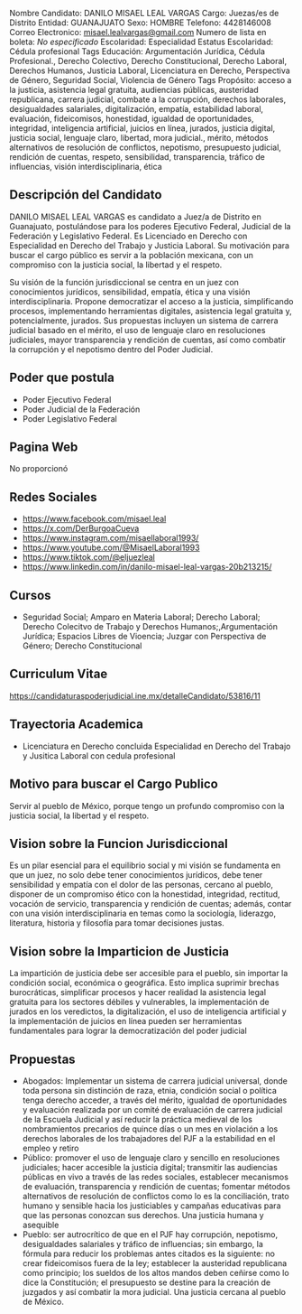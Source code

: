 Nombre Candidato: DANILO MISAEL LEAL VARGAS
Cargo: Juezas/es de Distrito
Entidad: GUANAJUATO
Sexo: HOMBRE
Telefono: 4428146008
Correo Electronico: misael.lealvargas@gmail.com
Numero de lista en boleta: *No especificado*
Escolaridad: Especialidad
Estatus Escolaridad: Cédula profesional
Tags Educación: Argumentación Jurídica, Cédula Profesional., Derecho Colectivo, Derecho Constitucional, Derecho Laboral, Derechos Humanos, Justicia Laboral, Licenciatura en Derecho, Perspectiva de Género, Seguridad Social, Violencia de Género
Tags Propósito: acceso a la justicia, asistencia legal gratuita, audiencias públicas, austeridad republicana, carrera judicial, combate a la corrupción, derechos laborales, desigualdades salariales, digitalización, empatía, estabilidad laboral, evaluación, fideicomisos, honestidad, igualdad de oportunidades, integridad, inteligencia artificial, juicios en línea, jurados, justicia digital, justicia social, lenguaje claro, libertad, mora judicial., mérito, métodos alternativos de resolución de conflictos, nepotismo, presupuesto judicial, rendición de cuentas, respeto, sensibilidad, transparencia, tráfico de influencias, visión interdisciplinaria, ética


## Descripción del Candidato 

DANILO MISAEL LEAL VARGAS es candidato a Juez/a de Distrito en Guanajuato, postulándose para los poderes Ejecutivo Federal, Judicial de la Federación y Legislativo Federal. Es Licenciado en Derecho con Especialidad en Derecho del Trabajo y Justicia Laboral. Su motivación para buscar el cargo público es servir a la población mexicana, con un compromiso con la justicia social, la libertad y el respeto.

Su visión de la función jurisdiccional se centra en un juez con conocimientos jurídicos, sensibilidad, empatía, ética y una visión interdisciplinaria. Propone democratizar el acceso a la justicia, simplificando procesos, implementando herramientas digitales, asistencia legal gratuita y, potencialmente, jurados. Sus propuestas incluyen un sistema de carrera judicial basado en el mérito, el uso de lenguaje claro en resoluciones judiciales, mayor transparencia y rendición de cuentas, así como combatir la corrupción y el nepotismo dentro del Poder Judicial.


## Poder que postula

- Poder Ejecutivo Federal
- Poder Judicial de la Federación
- Poder Legislativo Federal


## Pagina Web

No proporcionó


## Redes Sociales

- https://www.facebook.com/misael.leal
- https://x.com/DerBurgoaCueva
- https://www.instagram.com/misaellaboral1993/
- https://www.youtube.com/@MisaelLaboral1993
- https://www.tiktok.com/@eljuezleal
- https://www.linkedin.com/in/danilo-misael-leal-vargas-20b213215/


## Cursos

- Seguridad Social; Amparo en Materia Laboral; Derecho Laboral; Derecho Colecitvo de Trabajo y Derechos Humanos;,Argumentación Jurídica; Espacios Libres de Vioencia; Juzgar con Perspectiva de Género; Derecho Constitucional


## Curriculum Vitae

https://candidaturaspoderjudicial.ine.mx/detalleCandidato/53816/11


## Trayectoria Academica

- Licenciatura en Derecho concluida Especialidad en Derecho del Trabajo y Jusitica Laboral con cedula profesional


## Motivo para buscar el Cargo Publico

Servir al pueblo de México, porque tengo un profundo compromiso con la justicia social, la libertad y el respeto.


## Vision sobre la Funcion Jurisdiccional

Es un pilar esencial para el equilibrio social y mi visión se fundamenta en que un juez, no solo debe tener conocimientos jurídicos, debe tener sensibilidad y empatía con el dolor de las personas, cercano al pueblo, disponer de un compromiso ético con la honestidad, integridad, rectitud, vocación de servicio, transparencia y rendición de cuentas; además, contar con una visión interdisciplinaria en temas como la sociología, liderazgo, literatura, historia y filosofía para tomar decisiones justas.


## Vision sobre la Imparticion de Justicia

La impartición de justicia debe ser accesible para el pueblo, sin importar la condición social, económica o geográfica. Esto implica suprimir brechas burocráticas, simplificar procesos y hacer realidad la asistencia legal gratuita para los sectores débiles y vulnerables, la implementación de jurados en los veredictos, la digitalización, el uso de inteligencia artificial y la implementación de juicios en línea pueden ser herramientas fundamentales para lograr la democratización del poder judicial


## Propuestas

- Abogados: Implementar un sistema de carrera judicial universal, donde toda persona sin distinción de raza, etnia, condición social o política tenga derecho acceder, a través del mérito, igualdad de oportunidades y evaluación realizada por un comité de evaluación de carrera judicial de la Escuela Judicial y así reducir la práctica medieval de los nombramientos precarios de quince días o un mes en violación a los derechos laborales de los trabajadores del PJF a la estabilidad en el empleo y retiro
- Público: promover el uso de lenguaje claro y sencillo en resoluciones judiciales; hacer accesible la justicia digital; transmitir las audiencias públicas en vivo a través de las redes sociales, establecer mecanismos de evaluación, transparencia y rendición de cuentas; fomentar métodos alternativos de resolución de conflictos como lo es la conciliación, trato humano y sensible hacia los justiciables y campañas educativas para que las personas conozcan sus derechos. Una justicia humana y asequible
- Pueblo: ser autrocrítico de que en el PJF hay corrupción, nepotismo, desigualdades salariales y tráfico de influencias; sin embargo, la fórmula para reducir los problemas antes citados es la siguiente: no crear fideicomisos fuera de la ley; establecer la austeridad republicana como principio; los sueldos de los altos mandos deben ceñirse como lo dice la Constitución; el presupuesto se destine para la creación de juzgados y así combatir la mora judicial. Una justicia cercana al pueblo de México.

